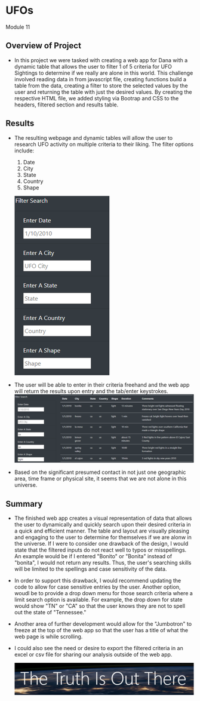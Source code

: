 # UFOs
Module 11

## Overview of Project
  - In this project we were tasked with creating a web app for Dana with a dynamic table that allows the user to filter 1 of 5 criteria for UFO Sightings to determine if we really are alone in this world. This challenge involved reading data in from javascript file, creating functions build a table from the data, creating a filter to store the selected values by the user and returning the table with just the desired values. By creating the respective HTML file, we added styling via Bootrap and CSS to the headers, filtered section and results table. 

## Results
 - The resulting webpage and dynamic tables will allow the user to research UFO activity on multiple criteria to their liking. The filter options include: 
      1. Date
      2. City
      3. State
      4. Country
      5. Shape
      
    ![Filter Image](https://github.com/Austin-Cyr/UFOs/blob/main/static/images/Filter_image.PNG)
    
  - The user will be able to enter in their criteria freehand and the web app will return the results upon entry and the tab/enter keystrokes. 
  ![Search Results](https://github.com/Austin-Cyr/UFOs/blob/main/static/images/Search_Results.PNG)
  
  - Based on the significant presumed contact in not just one geographic area, time frame or physical site, it seems that we are not alone in this universe. 
  

## Summary
  - The finished web app creates a visual representation of data that allows the user to dynamically and quickly search upon their desired criteria in a quick and efficient manner. The table and layout are visually pleasing and engaging to the user to determine for themselves if we are alonw in the universe. If I were to consider one drawback of the design, I would state that the filtered inputs do not react well to typos or misspellings. An example would be if I entered "Bonito" or "Bonita" instead of "bonita", I would not return any results. Thus, the user's searching skills will be limited to the spellings and case sensitivity of the data. 
  - In order to support this drawback, I would recommend updating the code to allow for case sensitive entries by the user. Another option, woudl be to provide a drop down menu for those search criteria where a limit search option is available. For example, the drop down for state would show "TN" or "CA" so that the user knows they are not to spell out the state of "Tennessee."
  -  Another area of further development would allow for the "Jumbotron" to freeze at the top of the web app so that the user has a title of what the web page is while scrolling. 
  -  I could also see the need or desire to export the filtered criteria in an excel or csv file for sharing our analysis outside of the web app. 

        ![truth](https://github.com/Austin-Cyr/UFOs/blob/main/static/images/Truth.PNG)
